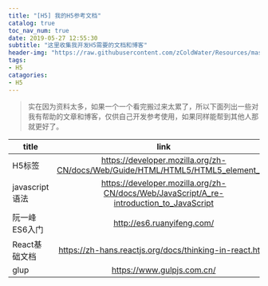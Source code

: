 ```yaml
---
title: "[H5] 我的H5参考文档"
catalog: true
toc_nav_num: true
date: 2019-05-27 12:55:30
subtitle: "这里收集我开发H5需要的文档和博客"
header-img: "https://raw.githubusercontent.com/zColdWater/Resources/master/Images/legend_cover.jpg"
tags:
- H5
catagories:
- H5
---
```


>实在因为资料太多，如果一个一个看完搬过来太累了，所以下面列出一些对我有帮助的文章和博客，仅供自己开发参考使用，如果同样能帮到其他人那就更好了。

| title        | link           |
| ------------- |:-------------:|
| H5标签      | https://developer.mozilla.org/zh-CN/docs/Web/Guide/HTML/HTML5/HTML5_element_list |
| javascript语法      | https://developer.mozilla.org/zh-CN/docs/Web/JavaScript/A_re-introduction_to_JavaScript |
| 阮一峰ES6入门 | http://es6.ruanyifeng.com/ |
| React基础文档 | https://zh-hans.reactjs.org/docs/thinking-in-react.html |
| glup | https://www.gulpjs.com.cn/ |